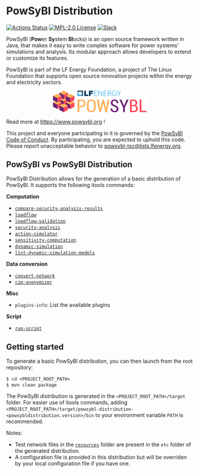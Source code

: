 # PowSyBl Distribution

[![Actions Status](https://github.com/powsybl/powsybl-distribution/workflows/CI/badge.svg)](https://github.com/powsybl/powsybl-distribution/actions)
[![MPL-2.0 License](https://img.shields.io/badge/license-MPL_2.0-blue.svg)](https://www.mozilla.org/en-US/MPL/2.0/)
[![Slack](https://img.shields.io/badge/slack-powsybl-blueviolet.svg?logo=slack)](https://join.slack.com/t/powsybl/shared_invite/zt-rzvbuzjk-nxi0boim1RKPS5PjieI0rA)

PowSyBl (**Pow**er **Sy**stem **Bl**ocks) is an open source framework written in Java, that makes it easy to write complex
software for power systems’ simulations and analysis. Its modular approach allows developers to extend or customize its
features.

PowSyBl is part of the LF Energy Foundation, a project of The Linux Foundation that supports open source innovation projects
within the energy and electricity sectors.

<p align="center">
<img src="https://raw.githubusercontent.com/powsybl/powsybl-gse/main/gse-spi/src/main/resources/images/logo_lfe_powsybl.svg?sanitize=true" alt="PowSyBl Logo" width="50%"/>
</p>

Read more at https://www.powsybl.org !

This project and everyone participating in it is governed by the [PowSyBl Code of Conduct](https://github.com/powsybl/.github/blob/main/CODE_OF_CONDUCT.md).
By participating, you are expected to uphold this code. Please report unacceptable behavior to [powsybl-tsc@lists.lfenergy.org](mailto:powsybl-tsc@lists.lfenergy.org).

## PowSyBl vs PowSyBl Distribution

PowSyBl Distribution allows for the generation of a basic distribution of PowSyBl. It supports the following itools commands:

**Computation**
- [`compare-security-analysis-results`](https://powsybl.readthedocs.io/projects/powsybl-core/en/stable/user/itools/compare-security-analysis-results.html)
- [`loadflow`](https://powsybl.readthedocs.io/projects/powsybl-core/en/stable/user/itools/loadflow.html)
- [`loadflow-validation`](https://powsybl.readthedocs.io/projects/powsybl-core/en/stable/user/itools/loadflow-validation.html)
- [`security-analysis`](https://powsybl.readthedocs.io/projects/powsybl-core/en/stable/user/itools/security-analysis.html)
- [`action-simulator`](https://powsybl.readthedocs.io/projects/powsybl-core/en/stable/user/itools/action-simulator.html)
- [`sensitivity-computation`](https://powsybl.readthedocs.io/projects/powsybl-core/en/stable/user/itools/sensitivity-computation.html)
- [`dynamic-simulation`](https://powsybl.readthedocs.io/projects/powsybl-core/en/stable/user/itools/dynamic-simulation.html)
- [`list-dynamic-simulation-models`](https://powsybl.readthedocs.io/projects/powsybl-core/en/stable/user/itools/list-dynamic-simulation-models.html)

**Data conversion**
- [`convert-network`](https://powsybl.readthedocs.io/projects/powsybl-core/en/stable/user/itools/convert_network.html)
- [`cim-anonymizer`](https://powsybl.readthedocs.io/projects/powsybl-core/en/stable/user/itools/cim_anonymizer.html)

**Misc**
- `plugins-info`: List the available plugins

**Script**
- [`run-script`](https://powsybl.readthedocs.io/projects/powsybl-core/en/stable/user/itools/run-script.html)

## Getting started

To generate a basic PowSyBl distribution, you can then launch from the root repository:
```
$ cd <PROJECT_ROOT_PATH>
$ mvn clean package
```

The PowSyBl distribution is generated in the `<PROJECT_ROOT_PATH>/target` folder. For easier use of itools commands, adding
`<PROJECT_ROOT_PATH>/target/powsybl-distribution-<powsybldistribution.version>/bin` to your environment variable `PATH` is recommended.

Notes:
- Test network files in the [`resources`](https://github.com/powsybl/powsybl-distribution/tree/main/resources) folder are present
in the `etc` folder of the generated distribution.
- A configuration file is provided in this distribution but will be overriden by your local configuration file if you have one.
